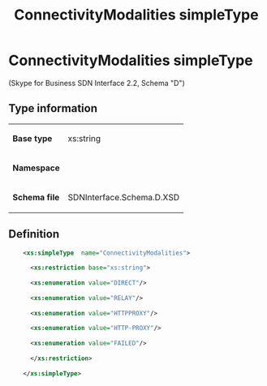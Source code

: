 ﻿---
title: ConnectivityModalities simpleType
description: Describes the ConnectivityModalities simpleType and provides the type's definition and a table that outlines the type's base type, namespace, and schema file.
TOCTitle: ConnectivityModalities simpleType
ms:assetid: 67b3a37a-d9a7-aa6a-536e-446a937f9457
ms:mtpsurl: https://msdn.microsoft.com/library/Mt171046(v=office.16)
ms:contentKeyID: 65855613
ms.date: 08/24/2015
mtps_version: v=office.16
dev_langs:
- xml
---

# ConnectivityModalities simpleType 

(Skype for Business SDN Interface 2.2, Schema "D")


## Type information

<table>

<tbody>
<tr class="odd">
<td><p><strong>Base type</strong></p></td>
<td><p>xs:string</p></td>
</tr>
<tr class="even">
<td><p><strong>Namespace</strong></p></td>
<td><p></p></td>
</tr>
<tr class="odd">
<td><p><strong>Schema file</strong></p></td>
<td><p>SDNInterface.Schema.D.XSD</p></td>
</tr>
</tbody>
</table>


## Definition

```xml
    <xs:simpleType  name="ConnectivityModalities">
    
      <xs:restriction base="xs:string">
    
      <xs:enumeration value="DIRECT"/>
    
      <xs:enumeration value="RELAY"/>
    
      <xs:enumeration value="HTTPPROXY"/>
    
      <xs:enumeration value="HTTP-PROXY"/>
    
      <xs:enumeration value="FAILED"/>
    
      </xs:restriction>
      
    </xs:simpleType>
  
```

